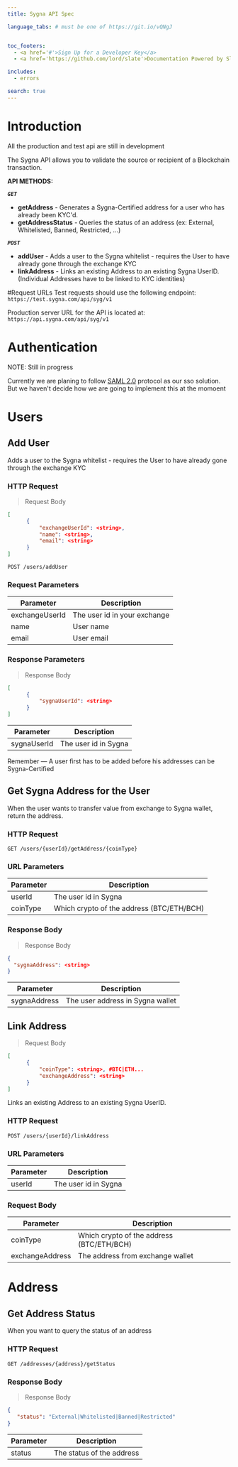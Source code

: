 ```yaml
---
title: Sygna API Spec

language_tabs: # must be one of https://git.io/vQNgJ


toc_footers:
  - <a href='#'>Sign Up for a Developer Key</a>
  - <a href='https://github.com/lord/slate'>Documentation Powered by Slate</a>

includes:
  - errors

search: true
---
```


# Introduction

<aside class="warning">
All the production and test api are still in development
</aside>

The Sygna API allows you to validate the source or recipient of a Blockchain transaction.

**API METHODS:**

_**`GET`**_   
- **getAddress** -  Generates a Sygna-Certified address for a user who has already been KYC'd.  
- **getAddressStatus** - Queries the status of an address (ex: External, Whitelisted, Banned, Restricted, ...) 

_**`POST`**_   
- **addUser** - Adds a user to the Sygna whitelist - requires the User to have already gone through the exchange KYC  
- **linkAddress**  - Links an existing Address to an existing Sygna UserID. (Individual Addresses have to be linked to KYC identities)


#Request URLs
Test requests should use the following endpoint:  
`https://test.sygna.com/api/syg/v1`

Production server URL for the API is located at:  
`https://api.sygna.com/api/syg/v1`

# Authentication
NOTE: Still in progress

Currently we are planing to follow [SAML 2.0](https://en.wikipedia.org/wiki/Security_Assertion_Markup_Language) protocol as our sso solution.
But we haven't decide how we are going to implement this at the momoent

# Users

## Add User

Adds a user to the Sygna whitelist - requires the User to have already gone through the exchange KYC

### HTTP Request
> Request Body

```json
[
      {
          "exchangeUserId": <string>,
          "name": <string>,
          "email": <string>
      }
]
```

`POST /users/addUser`

### Request Parameters


| Parameter      | Description                  |
| -------------- | ---------------------------- |
| exchangeUserId | The user id in your exchange |
| name           | User name                    |
| email          | User email                   |

### Response Parameters
> Response Body

```json
[
      {
          "sygnaUserId": <string>
      }
]
```

| Parameter   | Description          |
| ----------- | -------------------- |
| sygnaUserId | The user id in Sygna |

<aside class="success">
Remember — A user first has to be added before his addresses can be Sygna-Certified
</aside>

## Get Sygna Address for the User


When the user wants to transfer value from exchange to Sygna wallet, return the address.

### HTTP Request

`GET /users/{userId}/getAddress/{coinType}`

### URL Parameters

| Parameter | Description                               |
| --------- | ----------------------------------------- |
| userId    | The user id in Sygna                      |
| coinType  | Which crypto of the address (BTC/ETH/BCH) |

### Response Body
> Response Body

```json
{
  "sygnaAddress": <string>
}
```

| Parameter    | Description                      |
| ------------ | -------------------------------- |
| sygnaAddress | The user address in Sygna wallet |


## Link Address

> Request Body

```json
[
      {
          "coinType": <string>, #BTC|ETH...
          "exchangeAddress": <string>
      }
]
```

Links an existing Address to an existing Sygna UserID.

### HTTP Request

`POST /users/{userId}/linkAddress`

### URL Parameters

| Parameter | Description          |
| --------- | -------------------- |
| userId    | The user id in Sygna |

### Request Body

| Parameter       | Description                               |
| --------------- | ----------------------------------------- |
| coinType        | Which crypto of the address (BTC/ETH/BCH) |
| exchangeAddress | The address from exchange wallet          |

###

# Address

## Get Address Status



When you want to query the status of an address

### HTTP Request

`GET /addresses/{address}/getStatus`

### Response Body
> Response Body

```json
{
   "status": "External|Whitelisted|Banned|Restricted"
}
```

| Parameter | Description               |
| --------- | ------------------------- |
| status    | The status of the address |
